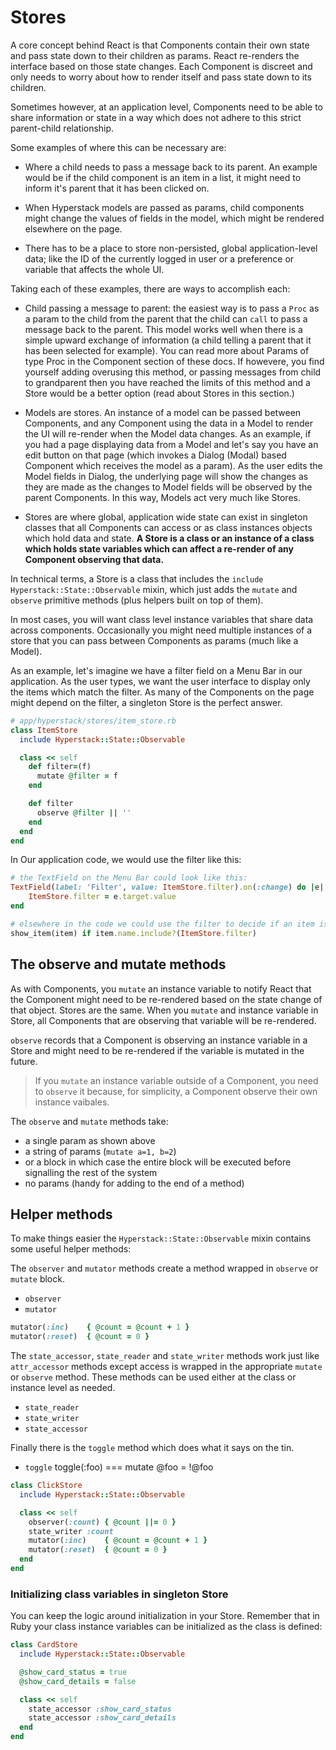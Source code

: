 # Stores

A core concept behind React is that Components contain their own state and pass state down to their children as params. React re-renders the interface based on those state changes. Each Component is discreet and only needs to worry about how to render itself and pass state down to its children.

Sometimes however, at an application level, Components need to be able to share information or state in a way which does not adhere to this strict parent-child relationship.

Some examples of where this can be necessary are:

+ Where a child needs to pass a message back to its parent. An example would be if the child component is an item in a list, it might need to inform it's parent that it has been clicked on.

+ When Hyperstack models are passed as params, child components might change the values of fields in the model, which might be rendered elsewhere on the page.

+ There has to be a place to store non-persisted, global application-level data; like the ID of the currently logged in user or a preference or variable that affects the whole UI.

Taking each of these examples, there are ways to accomplish each:

+ Child passing a message to parent: the easiest way is to pass a `Proc` as a param to the child from the parent that the child can `call` to pass a message back to the parent. This model works well when there is a simple upward exchange of information (a child telling a parent that it has been selected for example). You can read more about Params of type Proc in the Component section of these docs. If howevere, you find yourself adding overusing this method, or passing messages from child to grandparent then you have reached the limits of this method and a Store would be a better option (read about Stores in this section.)

+ Models are stores. An instance of a model can be passed between Components, and any Component using the data in a Model to render the UI will re-render when the Model data changes. As an example, if you had a page displaying data from a Model and let's say you have an edit button on that page (which invokes a Dialog (Modal) based Component which receives the model as a param). As the user edits the Model fields in Dialog, the underlying page will show the changes as they are made as the changes to Model fields will be observed by the parent Components. In this way, Models act very much like Stores.

+ Stores are where global, application wide state can exist in singleton classes that all Components can access or as class instances objects which hold data and state.  **A Store is a class or an instance of a class which holds state variables which can affect a re-render of any Component observing that data.**

In technical terms, a Store is a class that includes the `include Hyperstack::State::Observable` mixin, which just adds the `mutate` and `observe` primitive methods (plus helpers built on top of them).

In most cases, you will want class level instance variables that share data across components. Occasionally you might need multiple instances of a store that you can pass between Components as params (much like a Model).

As an example, let's imagine we have a filter field on a Menu Bar in our application. As the user types, we want the user interface to display only the items which match the filter. As many of the Components on the page might depend on the filter, a singleton Store is the perfect answer.

```ruby
# app/hyperstack/stores/item_store.rb
class ItemStore
  include Hyperstack::State::Observable

  class << self
    def filter=(f)
      mutate @filter = f
    end

    def filter
      observe @filter || ''
    end
  end
end
```

In Our application code, we would use the filter like this:

```ruby
# the TextField on the Menu Bar could look like this:
TextField(label: 'Filter', value: ItemStore.filter).on(:change) do |e|
    ItemStore.filter = e.target.value
end

# elsewhere in the code we could use the filter to decide if an item is added to a list
show_item(item) if item.name.include?(ItemStore.filter)
```

## The observe and mutate methods

As with Components, you `mutate` an instance variable to notify React that the Component might need to be re-rendered based on the state change of that object. Stores are the same. When you `mutate` and instance variable in Store, all Components that are observing that variable will be re-rendered.

`observe` records that a Component is observing an instance variable in a Store and might need to be re-rendered if the variable is mutated in the future.

> If you `mutate` an instance variable outside of a Component, you need to `observe` it because, for simplicity, a Component observe their own instance vaibales.

The `observe` and `mutate` methods take:

+ a single param as shown above
+ a string of params (`mutate a=1, b=2`)
+ or a block in which case the entire block will be executed before signalling the rest of the system
+ no params (handy for adding to the end of a method)

## Helper methods

To make things easier the `Hyperstack::State::Observable` mixin contains some useful helper methods:

The `observer` and `mutator` methods create a method wrapped in `observe` or `mutate` block.

+ `observer`
+ `mutator`

```ruby
mutator(:inc)    { @count = @count + 1 }
mutator(:reset)  { @count = 0 }
```

The `state_accessor`, `state_reader` and `state_writer` methods work just like `attr_accessor` methods except access is wrapped in the appropriate `mutate` or `observe` method. These methods can be used either at the class or instance level as needed.

+ `state_reader`
+ `state_writer`
+ `state_accessor`

Finally there is the `toggle` method which does what it says on the tin.

+ `toggle` toggle(:foo) === mutate @foo = !@foo

```ruby
class ClickStore
  include Hyperstack::State::Observable

  class << self
    observer(:count) { @count ||= 0 }
    state_writer :count
    mutator(:inc)    { @count = @count + 1 }
    mutator(:reset)  { @count = 0 }
  end
end
```

### Initializing class variables in singleton Store

You can keep the logic around initialization in your Store. Remember that in Ruby your class instance variables can be initialized as the class is defined:

```ruby
class CardStore
  include Hyperstack::State::Observable

  @show_card_status = true
  @show_card_details = false

  class << self
    state_accessor :show_card_status
    state_accessor :show_card_details
  end
end
```
